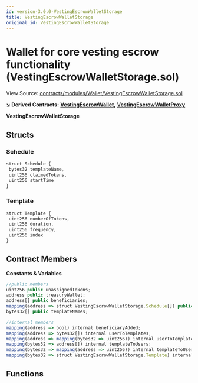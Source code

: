 ```yaml
---
id: version-3.0.0-VestingEscrowWalletStorage
title: VestingEscrowWalletStorage
original_id: VestingEscrowWalletStorage
---
```


# Wallet for core vesting escrow functionality \(VestingEscrowWalletStorage.sol\)

View Source: [contracts/modules/Wallet/VestingEscrowWalletStorage.sol](https://github.com/PolymathNetwork/polymath-core/tree/096ba240a927c98e1f1a182d2efee7c4c4c1dfc5/contracts/modules/Wallet/VestingEscrowWalletStorage.sol)

**↘ Derived Contracts:** [**VestingEscrowWallet**](https://github.com/PolymathNetwork/polymath-core/tree/096ba240a927c98e1f1a182d2efee7c4c4c1dfc5/docs/api/VestingEscrowWallet.md)**,** [**VestingEscrowWalletProxy**](https://github.com/PolymathNetwork/polymath-core/tree/096ba240a927c98e1f1a182d2efee7c4c4c1dfc5/docs/api/VestingEscrowWalletProxy.md)

**VestingEscrowWalletStorage**

## Structs

### Schedule

```javascript
struct Schedule {
 bytes32 templateName,
 uint256 claimedTokens,
 uint256 startTime
}
```

### Template

```javascript
struct Template {
 uint256 numberOfTokens,
 uint256 duration,
 uint256 frequency,
 uint256 index
}
```

## Contract Members

**Constants & Variables**

```javascript
//public members
uint256 public unassignedTokens;
address public treasuryWallet;
address[] public beneficiaries;
mapping(address => struct VestingEscrowWalletStorage.Schedule[]) public schedules;
bytes32[] public templateNames;

//internal members
mapping(address => bool) internal beneficiaryAdded;
mapping(address => bytes32[]) internal userToTemplates;
mapping(address => mapping(bytes32 => uint256)) internal userToTemplateIndex;
mapping(bytes32 => address[]) internal templateToUsers;
mapping(bytes32 => mapping(address => uint256)) internal templateToUserIndex;
mapping(bytes32 => struct VestingEscrowWalletStorage.Template) internal templates;
```

## Functions

